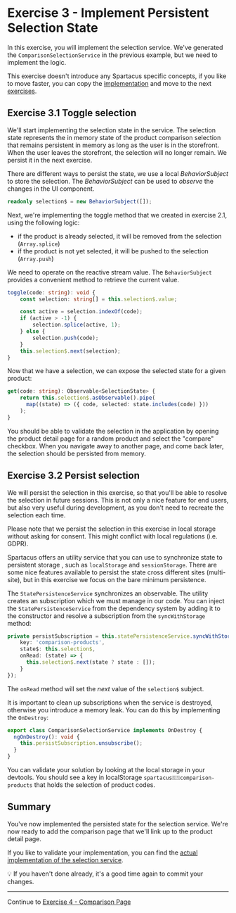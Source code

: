 # Exercise 3 - Implement Persistent Selection State

In this exercise, you will implement the selection service. We've generated the `ComparisonSelectionService` in the previous example, but we need to implement the logic.

This exercise doesn't introduce any Spartacus specific concepts, if you like to move faster, you can copy the [implementation](https://github.com/SAP-samples/teched2020-CX260/blob/exercises/3-comparison-selection-service/sample-storefront/src/app/product-comparison/comparison-selection/comparison-selection.service.ts) and move to the next [exercises](../exercise-4/README.md).

## Exercise 3.1 Toggle selection

We'll start implementing the selection state in the service. The selection state represents the in memory state of the product comparison selection that remains persistent in memory as long as the user is in the storefront. When the user leaves the storefront, the selection will no longer remain. We persist it in the next exercise.

There are different ways to persist the state, we use a local _BehaviorSubject_ to store the selection. The _BehaviorSubject_ can be used to _observe_ the changes in the UI component.

```ts
readonly selection$ = new BehaviorSubject([]);
```

Next, we're implementing the toggle method that we created in exercise 2.1, using the following logic:

- if the product is already selected, it will be removed from the selection (`Array.splice`)
- if the product is not yet selected, it will be pushed to the selection (`Array.push`)

We need to operate on the reactive stream value. The `BehaviorSubject` provides a convenient method to retrieve the current value.

```ts
toggle(code: string): void {
    const selection: string[] = this.selection$.value;

    const active = selection.indexOf(code);
    if (active > -1) {
        selection.splice(active, 1);
    } else {
        selection.push(code);
    }
    this.selection$.next(selection);
}
```

Now that we have a selection, we can expose the selected state for a given product:

```ts
get(code: string): Observable<SelectionState> {
    return this.selection$.asObservable().pipe(
      map((state) => ({ code, selected: state.includes(code) }))
    );
}
```

You should be able to validate the selection in the application by opening the product detail page for a random product and select the "compare" checkbox. When you navigate away to another page, and come back later, the selection should be persisted from memory.

## Exercise 3.2 Persist selection

We will persist the selection in this exercise, so that you'll be able to resolve the selection in future sessions. This is not only a nice feature for end users, but also very useful during development, as you don't need to recreate the selection each time.

Please note that we persist the selection in this exercise in local storage without asking for consent. This might conflict with local regulations (i.e. GDPR).

Spartacus offers an utility service that you can use to synchronize state to persistent storage , such as `localStorage` and `sessionStorage`. There are some nice features available to persist the state cross different sites (multi-site), but in this exercise we focus on the bare minimum persistence.

The `StatePersistenceService` synchronizes an observable. The utility creates an subscription which we must manage in our code. You can inject the `StatePersistenceService` from the dependency system by adding it to the constructor and resolve a subscription from the `syncWithStorage` method:

```ts
private persistSubscription = this.statePersistenceService.syncWithStorage({
    key: 'comparison-products',
    state$: this.selection$,
    onRead: (state) => {
      this.selection$.next(state ? state : []);
    }
});
```

The `onRead` method will set the _next_ value of the `selection$` subject.

It is important to clean up subscriptions when the service is destroyed, otherwise you introduce a memory leak. You can do this by implementing the `OnDestroy`:

```ts
export class ComparisonSelectionService implements OnDestroy {
  ngOnDestroy(): void {
    this.persistSubscription.unsubscribe();
  }
}
```

You can validate your solution by looking at the local storage in your devtools. You should see a key in localStorage `spartacus⚿⚿comparison-products` that holds the selection of product codes.

## Summary

You've now implemented the persisted state for the selection service. We're now ready to add the comparison page that we'll link up to the product detail page.

If you like to validate your implementation, you can find the [actual implementation of the selection service](https://github.com/SAP-samples/teched2020-CX260/blob/exercises/3-comparison-selection-service/sample-storefront/src/app/product-comparison/comparison-selection/comparison-selection.service.ts).

💡 If you haven't done already, it's a good time again to commit your changes.

---

Continue to [Exercise 4 - Comparison Page ](../exercise-4/README.md)
